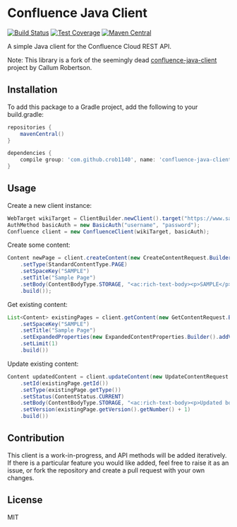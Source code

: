 # Confluence Java Client
[![Build Status](https://travis-ci.org/crob1140/confluence-java-client.svg?branch=master)](https://travis-ci.org/crob1140/confluence-java-client)
[![Test Coverage](https://codecov.io/gh/crob1140/confluence-java-client/branch/master/graph/badge.svg)](https://codecov.io/gh/crob1140/confluence-java-client)
[![Maven Central](https://maven-badges.herokuapp.com/maven-central/com.github.crob1140/confluence-java-client/badge.svg)](https://maven-badges.herokuapp.com/maven-central/com.github.crob1140/confluence-java-client)

A simple Java client for the Confluence Cloud REST API.

Note: This library is a fork of the seemingly dead 
[confluence-java-client](https://github.com/crob1140/confluence-java-client) 
project by Callum Robertson. 

## Installation

To add this package to a Gradle project, add the following to your build.gradle:
```groovy
repositories {
    mavenCentral()
}

dependencies {
    compile group: 'com.github.crob1140', name: 'confluence-java-client', version: '1.0.0'
}
```

## Usage

Create a new client instance:
```java
WebTarget wikiTarget = ClientBuilder.newClient().target("https://www.sample.atlassian.net/wiki");
AuthMethod basicAuth = new BasicAuth("username", "password");
Confluence client = new ConfluenceClient(wikiTarget, basicAuth);
```

Create some content:
```java
Content newPage = client.createContent(new CreateContentRequest.Builder()
    .setType(StandardContentType.PAGE)
    .setSpaceKey("SAMPLE")
    .setTitle("Sample Page")
    .setBody(ContentBodyType.STORAGE, "<ac:rich-text-body><p>SAMPLE</p></ac:rich-text-body>")
    .build());
```

Get existing content:
```java
List<Content> existingPages = client.getContent(new GetContentRequest.Builder()
    .setSpaceKey("SAMPLE")
    .setTitle("Sample Page")
    .setExpandedProperties(new ExpandedContentProperties.Builder().addVersion().build())
    .setLimit(1)
    .build())
```

Update existing content:
```java
Content updatedContent = client.updateContent(new UpdateContentRequest.Builder()
    .setId(existingPage.getId())
    .setType(existingPage.getType())
    .setStatus(ContentStatus.CURRENT)
    .setBody(ContentBodyType.STORAGE, "<ac:rich-text-body><p>Updated body</p></ac:rich-text-body>")
    .setVersion(existingPage.getVersion().getNumber() + 1)
    .build())
```

## Contribution
This client is a work-in-progress, and API methods will be added iteratively.
If there is a particular feature you would like added, feel free to raise it as an issue, or fork the repository and create a pull request with your own changes.

## License
MIT
